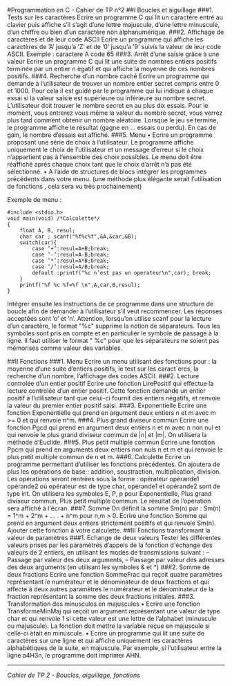 #Programmation en C - Cahier de TP n°2##I Boucles et aiguillage###1. Tests sur les caractèresEcrire un programme C qui lit un caractère entré au clavier puis affiche s’il s’agit d’une lettre majuscule, d’une lettre minuscule, d’un chiffre ou bien d’un caractère non alphanumérique.###2. Affichage de caractères et de leur code ASCIIEcrire un programme qui affiche les caractères de ’A’ jusqu’a ’Z’ et de ’0’ jusqu’a ’9’ suivis la valeur de leur code ASCII.Exemple : caractere A code 65###3. Arrêt d’une saisie grâce à une valeurEcrire un programme C qui lit une suite de nombres entiers positifs terminée par un entier n ́egatif et qui affiche la moyenne de ces nombres positifs.###4. Recherche d’un nombre cachéEcrire un programme qui demande à l’utilisateur de trouver un nombre entier secret compris entre 0 et 1000. Pour cela il est guidé par le programme qui lui indique à chaque essai si la valeur saisie est supérieure ou inférieure au nombre secret. L’utilisateur doit trouver le nombre secret en au plus dix essais.Pour le moment, vous entrerez vous même la valeur du nombre secret, vous verrez plus tard comment obtenir un nombre aléatoire.Lorsque le jeu se termine, le programme affiche le résultat (gagne en ... essais ou perdu).En cas de gain, le nombre d’essais est affiché.###5. Menu• Ecrire un programme proposant une série de choix à l’utilisateur. Le programme affiche uniquement le choix de l’utilisateur et un message d’erreur si le choix n’appartient pas à l’ensemble des choix possibles. Le menu doit être réaffiché après chaque choix tant que le choix d’arrêt n’a pas été sélectionné.• A l’aide de structures de blocs intégrer les programmes précédents dans votre menu.(une méthode plus élégante serait l’utilisation de fonctions , cela sera vu très prochainement)Exemple de menu : 	#include <stdio.h>	void main(void) /*Calculette*/	{		float A, B, resul;		char car ; scanf("%f%c%f",&A,&car,&B); 		switch(car){			case ’+’:resul=A+B;break;			case ’-’:resul=A-B;break;			case ’*’:resul=A*B;break;			case ’/’:resul=A/B;break;			default :printf("%c n’est pas un operateur\n",car); break;		}		printf("%f %c %f=%f \n",A,car,B,resul); 	}Intégrer ensuite les instructions de ce programme dans une structure de boucle afin de demander à l’utilisateur s’il veut recommencer. Les réponses acceptées sont ’o’ et ’n’.Attention, lorsqu’on utilise scanf pour la lecture d’un caractère, le format "%c" supprime la notion de séparateurs. Tous les symboles sont pris en compte et en particulier le symbole de passage à la ligne. Il faut utiliser le format " %c" pour que les séparateurs ne soient pas mémorisés comme valeur des variables.##II Fonctions###1. MenuEcrire un menu utilisant des fonctions pour :la moyenne d’une suite d’entiers positifs, le test sur les caract`eres,la recherche d’un nombre,l’affichage des codes ASCII.###2. Lecture controlée d’un entier positifEcrire une fonction LirePositif qui effectue la lecture controlée d’un entier positif.Cette fonction demande un entier positif à l’utilisateur tant que celui-ci fournit des entiers négatifs, et renvoie la valeur du premier entier positif saisi.###3. ExponentielleEcrire une fonction Exponentielle qui prend en argument deux entiers n et m avec m >= 0 et qui renvoie n^m.###4. Plus grand diviseur communEcrire une fonction Pgcd qui prend en argument deux entiers n et m avec n non nul et qui renvoie le plus grand diviseur commun de |n| et |m|. On utilisera la méthode d’Euclide.###5. Plus petit multiple communEcrire une fonction Ppcm qui prend en arguments deux entiers non nuls n et m et qui renvoie le plus petit multiple commun de n et m.###6. CalculetteEcrire un programme permettant d’utiliser les fonctions précédentes. On ajoutera de plus les opérations de base : addition, soustraction, multiplication, division.Les opérations seront rentrées sous la forme : opérateur opérande1 opérande2où opérateur est de type char, opérande1 et opérande2 sont de type int.On utilisera les symboles E, P, p pour Exponentielle, Plus grand diviseur commun, Plus petit multiple commun. Le résultat de l’opération sera affiché à l'écran.###7. SommeOn définit la somme Sm(n) par : Sm(n) = 1^m + 2^m + . . . + n^m pour n,m > 0.Ecrire une fonction Somme qui prend en argument deux entiers strictement positifs et qui renvoie Sm(n). Ajouter cette fonction à votre calculette.##III Fonctions transformant la valeur de paramètres###1. Echange de deux valeursTester les différentes valeurs prises par les paramètres d’appels de la fonction d'échange des valeurs de 2 entiers, en utilisant les modes de transmissions suivant :– Passage par valeur des deux arguments,– Passage par valeur des adresses des deux arguments (en utilisant les symboles & et *)###2. Somme de deux fractionsEcrire une fonction SommeFrac qui reçoit quatre paramètres représentant le numérateur et le dénominateur de deux fractions et qui affecte à deux autres paramètres le numérateur et le dénominateur de la fraction représentant la somme des deux fractions initiales.###3. Transformation des minuscules en majuscules• Ecrire une fonction TransformeMinMaj qui reçoit un argument représentant une valeur de type char et qui renvoie 1 si cette valeur est une lettre de l’alphabet (minuscule ou majuscule). La fonction doit mettre la variable reçue en majuscule si celle-ci  ́etait en minuscule.• Ecrire un programme qui lit une suite de caractères sur une ligne et qui affiche uniquement les caractères alphabétiques de la suite, en majuscule.Par exemple, si l’utilisateur entre la ligne a4H3n, le programme doit imprimer AHN.*********************Cahier de TP 2 - Boucles, aiguillage, fonctions*
